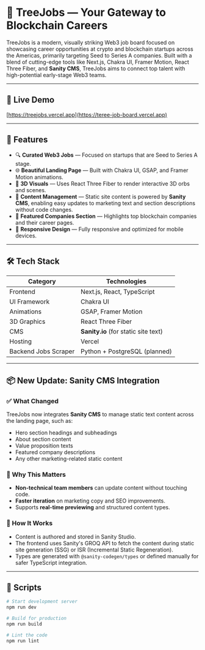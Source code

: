 # 🌲 TreeJobs — Your Gateway to Blockchain Careers

TreeJobs is a modern, visually striking Web3 job board focused on showcasing career opportunities at crypto and blockchain startups across the Americas, primarily targeting Seed to Series A companies. Built with a blend of cutting-edge tools like Next.js, Chakra UI, Framer Motion, React Three Fiber, and **Sanity CMS**, TreeJobs aims to connect top talent with high-potential early-stage Web3 teams.

---

## 🚀 Live Demo

[https://treejobs.vercel.app](https://teree-job-board.vercel.app) <!-- Replace with actual link -->

---

## 🧩 Features

- 🔍 **Curated Web3 Jobs** — Focused on startups that are Seed to Series A stage.
- 🌐 **Beautiful Landing Page** — Built with Chakra UI, GSAP, and Framer Motion animations.
- 🧠 **3D Visuals** — Uses React Three Fiber to render interactive 3D orbs and scenes.
- 🧾 **Content Management** — Static site content is powered by **Sanity CMS**, enabling easy updates to marketing text and section descriptions without code changes.
- 💼 **Featured Companies Section** — Highlights top blockchain companies and their career pages.
- 📱 **Responsive Design** — Fully responsive and optimized for mobile devices.

---

## 🛠️ Tech Stack

| Category        | Technologies |
|----------------|--------------|
| Frontend       | Next.js, React, TypeScript |
| UI Framework   | Chakra UI |
| Animations     | GSAP, Framer Motion |
| 3D Graphics    | React Three Fiber |
| CMS            | **Sanity.io** (for static site text) |
| Hosting        | Vercel |
| Backend Jobs Scraper | Python + PostgreSQL (planned) |

---

## 📦 New Update: Sanity CMS Integration

### ✅ What Changed
TreeJobs now integrates **Sanity CMS** to manage static text content across the landing page, such as:

- Hero section headings and subheadings  
- About section content  
- Value proposition texts  
- Featured company descriptions  
- Any other marketing-related static content

### 🔧 Why This Matters

- **Non-technical team members** can update content without touching code.
- **Faster iteration** on marketing copy and SEO improvements.
- Supports **real-time previewing** and structured content types.

### 🧠 How It Works

- Content is authored and stored in Sanity Studio.
- The frontend uses Sanity's GROQ API to fetch the content during static site generation (SSG) or ISR (Incremental Static Regeneration).
- Types are generated with `@sanity-codegen/types` or defined manually for safer TypeScript integration.

---

## 🧰 Scripts

```bash
# Start development server
npm run dev

# Build for production
npm run build

# Lint the code
npm run lint
